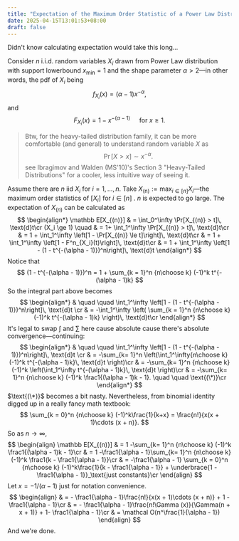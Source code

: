 ```yaml
---
title: "Expectation of the Maximum Order Statistic of a Power Law Distribution"
date: 2025-04-15T13:01:53+08:00
draft: false
---
```


Didn't know calculating expectation would take this long...

Consider $n$ i.i.d. random variables $X_i$ drawn from Power Law distribution with support lowerbound $x_\text{min} = 1$ and the shape parameter $\alpha > 2$—in other words, the pdf of $X_i$ being
$$
f_{X_i}(x) = (\alpha - 1) x^{-\alpha },
$$
and
$$
F_{X_i}(x) =1 - x^{-(\alpha - 1)} \quad \text{ for }x \ge 1.
$$

> Btw, for the heavy-tailed distribution family, it can be more comfortable (and general) to understand random variable $X$ as
> $$
> \Pr[X > x] \sim x^{-\alpha}.
> $$
> see Ibragimov and Walden (MS'10)'s Section 3 "Heavy-Tailed Distributions" for a cooler, less intuitive way of seeing it.

Assume there are $n$ iid $X_i$ for $i = 1, \ldots, n$. Take $X_\text{(n)}:= \max_{i \in [n]}X_i$—the maximum order statistics of $[X_i]$ for $i\in [n]$ . $n$ is expected to go large. The expectation of $X_{(n)}$ can be calculated as
$$
\begin{align*}
\mathbb E[X_{(n)}] & = \int_0^\infty \Pr[X_{(n)} > t]\, \text{d}t\cr
(X_i \ge 1) \quad & = 1+ \int_1^\infty \Pr[X_{(n)} > t]\, \text{d}t\cr
& = 1 + \int_1^\infty \left[1 - \Pr[X_{(n)} \le t]\right]\, \text{d}t\cr
& = 1 + \int_1^\infty \left[1 - F^n_{X_i}(t)\right]\, \text{d}t\cr
& = 1 + \int_1^\infty \left[1 - (1 - t^{-(\alpha - 1)})^n\right]\, \text{d}t
\end{align*}
$$
Notice that
$$
(1 - t^{-(\alpha - 1)})^n = 1 +  \sum_{k = 1}^n {n\choose k} (-1)^k t^{-(\alpha - 1)k}
$$
So the integral part above becomes
$$
\begin{align*}
& \quad \quad \int_1^\infty \left[1 - (1 - t^{-(\alpha - 1)})^n\right]\, \text{d}t \cr
& = -\int_1^\infty \left(  \sum_{k = 1}^n {n\choose k} (-1)^k t^{-(\alpha - 1)k} \right)\, \text{d}t\cr
\end{align*}
$$
It's legal to swap $\int$  and $\sum$ here cause absolute cause there's absolute convergence—continuing:
$$
\begin{align*}
& \quad \quad \int_1^\infty \left[1 - (1 - t^{-(\alpha - 1)})^n\right]\, \text{d}t \cr
& = -\sum_{k= 1}^n \left(\int_1^\infty{n\choose k} (-1)^k t^{-(\alpha - 1)k}\, \text{d}t \right)\cr
& = -\sum_{k= 1}^n {n\choose k} (-1)^k \left(\int_1^\infty t^{-(\alpha - 1)k}\, \text{d}t \right)\cr
& = -\sum_{k= 1}^n {n\choose k} (-1)^k \frac1{(\alpha - 1)k - 1}. \quad \quad \text{(\*)}\cr
\end{align*}
$$
$\text{(\*)}$ becomes a bit nasty. Nevertheless, from binomial identity digged up in a really fancy math textbook:
$$
\sum_{k = 0}^n {n\choose k} (-1)^k\frac{1}{k+x} = \frac{n!}{x(x + 1)\cdots (x + n)}.
$$
So as $n\to \infty$,
$$
\begin{align}
\mathbb E[X_{(n)}] & = 1 -\sum_{k= 1}^n {n\choose k} (-1)^k \frac1{(\alpha - 1)k - 1}\cr
& = 1 -\frac1{\alpha - 1}\sum_{k= 1}^n {n\choose k} (-1)^k \frac1{k - \frac1{\alpha - 1}}\cr
& =  -\frac1{\alpha - 1} \sum_{k = 0}^n {n\choose k} (-1)^k\frac{1}{k - \frac1{\alpha - 1}} + \underbrace{1 - \frac1{\alpha - 1}}_\text{just constants}\cr
\end{align}
$$
Let $x = -1/(\alpha - 1)$ just for notation convenience.
$$
\begin{align}
& = - \frac1{\alpha - 1}\frac{n!}{x(x + 1)\cdots (x + n)} + 1 - \frac1{\alpha - 1}\cr
& = - \frac1{\alpha - 1}\frac{n!\Gamma (x)}{\Gamma(n + x + 1)} + 1- \frac1{\alpha - 1}\cr
& = \mathcal O(n^\frac{1}{\alpha - 1})
\end{align}
$$
And we're done.
